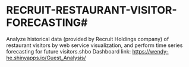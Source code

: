# RECRUIT-RESTAURANT-VISITOR-FORECASTING#
Analyze historical data (provided by Recruit Holdings company) of restaurant visitors by web service visualization, and perform time series forecasting for future visitors.shbo
Dashboard link: https://wendy-he.shinyapps.io/Guest_Analysis/

